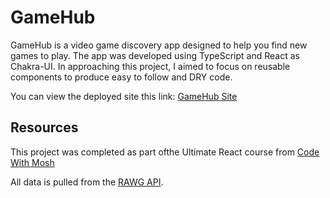 # GameHub

GameHub is a video game discovery app designed to help you find new games to play. The app was developed using TypeScript and React as Chakra-UI. In approaching this project, I aimed to focus on reusable components to produce easy to follow and DRY code.

You can view the deployed site this link: [GameHub Site](game-hub-austinh.vercel.app)

## Resources

This project was completed as part ofthe Ultimate React course from [Code With Mosh](https://codewithmosh.com)

All data is pulled from the [RAWG API](https://rawg.io/apidocs).
